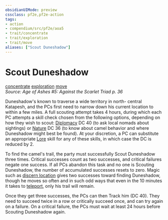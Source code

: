 ```yaml
---
obsidianUIMode: preview
cssclass: pf2e,pf2e-action
tags:
- action
- compendium/src/pf2e/aoa5
- trait/concentrate
- trait/exploration
- trait/move
aliases: ["Scout Duneshadow"]
---
```

# Scout Duneshadow
[concentrate](rules/traits/concentrate.md)  [exploration](rules/traits/exploration.md)  [move](rules/traits/move.md)  
*Source: Age of Ashes #5: Against the Scarlet Triad p. 36*  


Duneshadow's known to traverse a wide territory in north- central Katapesh, and the PCs first need to narrow down his current location to within a few miles. A full scouting attempt takes 4 hours, during which each PC attempts a skill check chosen from the following options, depending on how they wish to scout: [Diplomacy](compendium/skills.md#Diplomacy) DC 40 (to ask local nomads about sightings) or [Nature](compendium/skills.md#Nature) DC 36 (to know about camel behavior and where Duneshadow might best be found). At your discretion, a PC can substitute an appropriate [Lore](compendium/skills.md#Lore) skill for any of these skills, in which case the DC is reduced by 2.

To find the camel's trail, the party must successfully Scout Duneshadow three times. Critical successes count as two successes, and critical failures negate one success. If all PCs abandon this task and no one is Scouting Duneshadow, the number of accumulated successes resets to zero. Magic such as [discern location](compendium/spells/discern-location.md) gives two successes toward finding Duneshadow, though he moves so often and in such odd ways that even in the 10 minutes it takes to [teleport](compendium/spells/teleport.md), only his trail will remain.

Once they get three successes, the PCs can then Track him (DC 40). They need to succeed twice in a row or critically succeed once, and can try again on a failure. On a critical failure, the PCs must wait at least 24 hours before Scouting Duneshadow again.